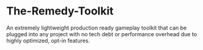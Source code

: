 # The-Remedy-Toolkit
An extremely lightweight production ready gameplay toolkit that can be plugged into any project with no tech debt or performance overhead due to highly optimized, opt-in features.
